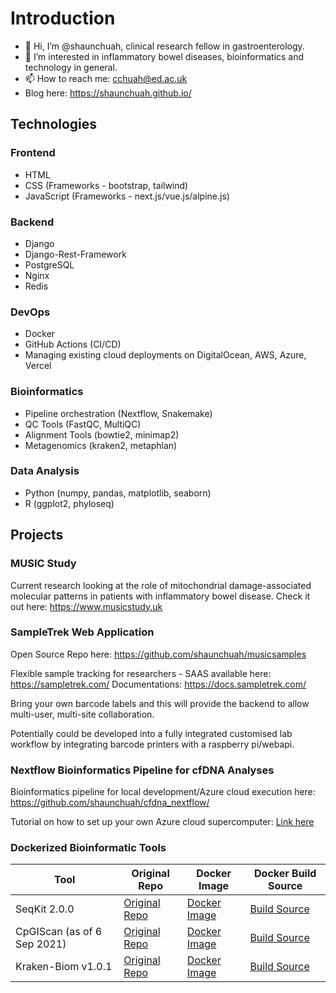 # Introduction

- 👋 Hi, I’m @shaunchuah, clinical research fellow in gastroenterology.
- 👀 I’m interested in inflammatory bowel diseases, bioinformatics and technology in general.
- 📫 How to reach me: cchuah@ed.ac.uk
- Blog here: https://shaunchuah.github.io/

## Technologies

### Frontend

- HTML
- CSS (Frameworks - bootstrap, tailwind)
- JavaScript (Frameworks - next.js/vue.js/alpine.js)

### Backend

- Django
- Django-Rest-Framework
- PostgreSQL
- Nginx
- Redis

### DevOps

- Docker
- GitHub Actions (CI/CD)
- Managing existing cloud deployments on DigitalOcean, AWS, Azure, Vercel

### Bioinformatics

- Pipeline orchestration (Nextflow, Snakemake)
- QC Tools (FastQC, MultiQC)
- Alignment Tools (bowtie2, minimap2)
- Metagenomics (kraken2, metaphlan)

### Data Analysis

- Python (numpy, pandas, matplotlib, seaborn)
- R (ggplot2, phyloseq)

## Projects

### MUSIC Study

Current research looking at the role of mitochondrial damage-associated molecular patterns in patients with inflammatory bowel disease. Check it out here: https://www.musicstudy.uk

### SampleTrek Web Application

Open Source Repo here: https://github.com/shaunchuah/musicsamples 

Flexible sample tracking for researchers - SAAS available here: https://sampletrek.com/ Documentations: https://docs.sampletrek.com/

Bring your own barcode labels and this will provide the backend to allow multi-user, multi-site collaboration.

Potentially could be developed into a fully integrated customised lab workflow by integrating barcode printers with a raspberry pi/webapi.

### Nextflow Bioinformatics Pipeline for cfDNA Analyses

Bioinformatics pipeline for local development/Azure cloud execution here: https://github.com/shaunchuah/cfdna_nextflow/

Tutorial on how to set up your own Azure cloud supercomputer: [Link here](https://shaunchuah.github.io/posts/setting-up-azure-with-nextflow)

### Dockerized Bioinformatic Tools

| Tool                        | Original Repo                                             | Docker Image                                                                    | Docker Build Source                                                                                                            |
|-----------------------------|-------------------------------------------------------------|---------------------------------------------------------------------------------|--------------------------------------------------------------------------------------------------------------------------------|
| SeqKit 2.0.0                | [Original Repo](https://github.com/shenwei356/seqkit)     | [Docker Image](https://hub.docker.com/r/shaunchuah/seqkit)                      | [Build Source](https://github.com/shaunchuah/seqkit_docker)                                                             |
| CpGIScan (as of 6 Sep 2021) | [Original Repo](https://github.com/jianzuoyi/CpGIScan)    | [Docker Image](https://hub.docker.com/r/shaunchuah/cpgiscan)                    | [Build Source](https://github.com/shaunchuah/cpgiscan_docker)                                                           |
| Kraken-Biom v1.0.1          | [Original Repo](https://github.com/smdabdoub/kraken-biom) | [Docker Image](https://hub.docker.com/repository/docker/shaunchuah/kraken_biom) | [Build Source](https://github.com/1-gut/kraken-biom) |
